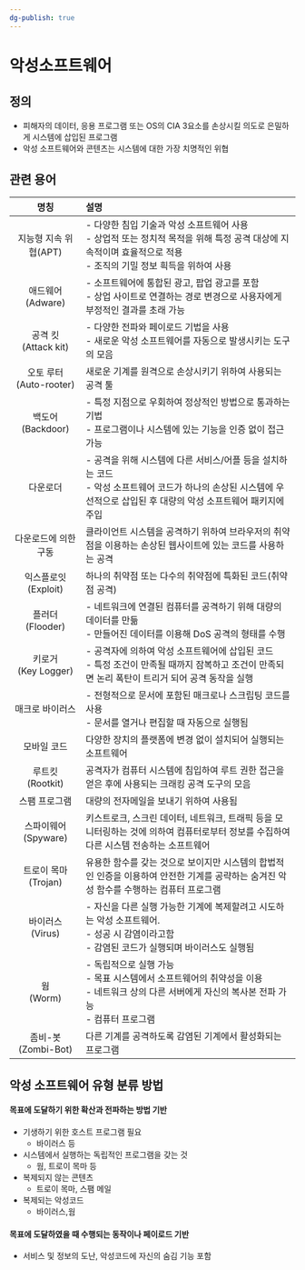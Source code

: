 ```yaml
---
dg-publish: true
---
```


# 악성소프트웨어
## 정의
- 피해자의 데이터, 응용 프로그램 또는 OS의 CIA 3요소를 손상시킬 의도로 은밀하게 시스템에 삽입된 프로그램
- 악성 소프트웨어와 콘텐츠는 시스템에 대한 가장 치명적인 위협

## 관련 용어
|           명칭           | 설명                                                                                                 |
| :--------------------: | :------------------------------------------------------------------------------------------------- |
|     지능형 지속 위협(APT)     | - 다양한 침입 기술과 악성 소프트웨어 사용<br>- 상업적 또는 정치적 목적을 위해 특정 공격 대상에 지속적이며 효율적으로 적용<br>- 조직의 기밀 정보 흭득을 위하여 사용 |
|    애드웨어<br>(Adware)    | - 소프트웨어에 통합된 광고, 팝업 광고를 포함<br>- 상업 사이트로 연결하는 경로 변경으로 사용자에게 부정적인 결과를 초래 가능                          |
|  공격 킷<br>(Attack kit)  | - 다양한 전파와 페이로드 기법을 사용<br>- 새로운 악성 소프트웨어를 자동으로 발생시키는 도구의 모음                                         |
| 오토 루터<br>(Auto-rooter) | 새로운 기계를 원격으로 손상시키기 위하여 사용되는 공격 툴                                                                   |
|   백도어<br>(Backdoor)    | - 특정 지점으로 우회하여 정상적인 방법으로 통과하는 기법<br>- 프로그램이나 시스템에 있는 기능을 인증 없이 접근 가능                               |
|          다운로더          | - 공격을 위해 시스템에 다른 서비스/어플 등을 설치하는 코드<br>- 악성 소프트웨어 코드가 하나의 손상된 시스템에 우선적으로 삽입된 후 대량의 악성 소프트웨어 패키지에 주입 |
|      다운로드에 의한 구동       | 클라이언트 시스템을 공격하기 위하여 브라우저의 취약점을 이용하는 손상된 웹사이트에 있는 코드를 사용하는 공격                                       |
|     익스플로잇(Exploit)     | 하나의 취약점 또는 다수의 취약점에 특화된 코드(취약점 공격)                                                                 |
|    플러더<br>(Flooder)    | - 네트워크에 연결된 컴퓨터를 공격하기 위해 대량의 데이터를 만듦<br>- 만들어진 데이터를 이용해 DoS 공격의 형태를 수행                             |
|  키로거<br>(Key Logger)   | - 공격자에 의하여 악성 소프트웨어에 삽입된 코드<br>- 특정 조건이 만족될 때까지 잠복하고 조건이 만족되면 논리 폭탄이 트리거 되어 공격 동작을 실행              |
|        매크로 바이러스        | - 전형적으로 문서에 포함된 매크로나 스크립팅 코드를 사용<br>- 문서를 열거나 편집할 때 자동으로 실행됨                                       |
|         모바일 코드         | 다양한 장치의 플랫폼에 변경 없이 설치되어 실행되는 소프트웨어                                                                 |
|    루트킷<br>(Rootkit)    | 공격자가 컴퓨터 시스템에 침입하여 루트 권한 접근을 얻은 후에 사용되는 크래킹 공격 도구의 모음                                              |
|        스팸 프로그램         | 대량의 전자메일을 보내기 위하여 사용됨                                                                              |
|   스파이웨어<br>(Spyware)   | 키스트로크, 스크린 데이터, 네트워크, 트래픽 등을 모니터링하는 것에 의하여 컴퓨터로부터 정보를 수집하여 다른 시스템 전송하는 소프트웨어                       |
|   트로이 목마<br>(Trojan)   | 유용한 함수를 갖는 것으로 보이지만 시스템의 합법적인 인증을 이용하여 안전한 기계를 공략하는 숨겨진 악성 함수를 수행하는 컴퓨터 프로그램                       |
|    바이러스<br>(Virus)     | - 자신을 다른 실행 가능한 기계에 복제할려고 시도하는 악성 소프트웨어.<br>- 성공 시 감염이라고함<br>- 감염된 코드가 실행되며 바이러스도 실행됨              |
|      웜<br>(Worm)       | - 독립적으로 실행 가능<br>- 목표 시스템에서 소프트웨어의 취약성을 이용<br>- 네트워크 상의 다른 서버에게 자신의 복사본 전파 가능<br>- 컴퓨터 프로그램        |
|  좀비-봇<br>(Zombi-Bot)   | 다른 기계를 공격하도록 감염된 기계에서 활성화되는 프로그램                                                                   |

## 악성 소프트웨어 유형 분류 방법
#### 목표에 도달하기 위한 확산과 전파하는 방법 기반
- 기생하기 위한 호스트 프로그램 필요
	- 바이러스 등
- 시스템에서 실행하는 독립적인 프로그램을 갖는 것
	- 웜, 트로이 목마 등
- 복제되지 않는 콘텐츠
	- 트로이 목마, 스팸 메일
- 복제되는 악성코드
	- 바이러스,웜

#### 목표에 도달하였을 때 수행되는 동작이나 페이로드 기반
- 서비스 및 정보의 도난, 악성코드에 자신의 숨김 기능 포함

